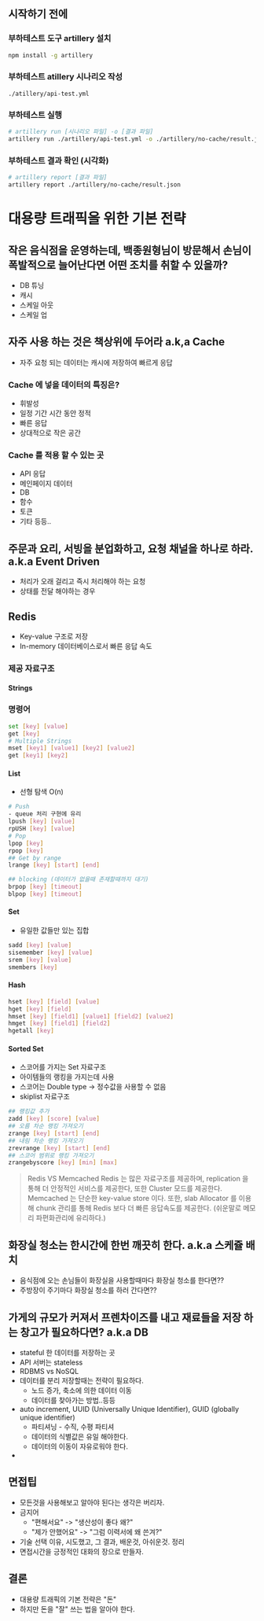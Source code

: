 ## 시작하기 전에
### 부하테스트 도구 artillery 설치
```bash
npm install -g artillery
```

### 부하테스트 atillery 시나리오 작성
```text
./atillery/api-test.yml
```

### 부하테스트 실행

```bash
# artillery run [시나리오 파일] -o [결과 파일]
artillery run ./artillery/api-test.yml -o ./artillery/no-cache/result.json
```

### 부하테스트 결과 확인 (시각화)
```bash
# artillery report [결과 파일]
artillery report ./artillery/no-cache/result.json
```

# 대용량 트래픽을 위한 기본 전략
## 작은 음식점을 운영하는데, 백종원형님이 방문해서 손님이 폭발적으로 늘어난다면 어떤 조치를 취할 수 있을까?
- DB 튜닝 
- 캐시
- 스케일 아웃
- 스케일 업
## 자주 사용 하는 것은 책상위에 두어라 a.k,a Cache
- 자주 요청 되는 데이터는 캐시에 저장하여 빠르게 응답
### Cache 에 넣을 데이터의 특징은?
- 휘발성
- 일정 기간 시간 동안 정적 
- 빠른 응답
- 상대적으로 작은 공간
### Cache 를 적용 할 수 있는 곳
- API 응답
- 메인페이지 데이터
- DB
- 함수
- 토큰 
- 기타 등등..
## 주문과 요리, 서빙을 분업화하고, 요청 채널을 하나로 하라. a.k.a Event Driven  
- 처리가 오래 걸리고 즉시 처리해야 하는 요청
- 상태를 전달 해야하는 경우 

## Redis
- Key-value 구조로 저장
- In-memory 데이터베이스로서 빠른 응답 속도
### 제공 자료구조
#### Strings
### 명령어
```bash
set [key] [value]
get [key]
# Multiple Strings
mset [key1] [value1] [key2] [value2]
get [key1] [key2]
```

#### List
- 선형 탐색 O(n)
```bash
# Push
- queue 처리 구현에 유리
lpush [key] [value]
rpUSH [key] [value]
# Pop
lpop [key]
rpop [key]
## Get by range
lrange [key] [start] [end]

## blocking (데이터가 없을때 존재할때까지 대기)
brpop [key] [timeout]
blpop [key] [timeout]
```
#### Set
- 유일한 값들만 있는 집합
```bash
sadd [key] [value]
sisemember [key] [value]
srem [key] [value]
smembers [key]
```
#### Hash
```bash
hset [key] [field] [value]
hget [key] [field]
hmset [key] [field1] [value1] [field2] [value2]
hmget [key] [field1] [field2]
hgetall [key]
```
#### Sorted Set
- 스코어를 가지는 Set 자료구조
- 아이템들의 랭킹을 가지는데 사용
- 스코어는 Double type -> 정수값을 사용할 수 없음
- skiplist 자료구조
```bash
## 랭킹값 추가
zadd [key] [score] [value]
## 오름 차순 랭킹 가져오기
zrange [key] [start] [end]
## 내림 차순 랭킹 가져오기
zrevrange [key] [start] [end]
## 스코어 범위로 랭킹 가져오기
zrangebyscore [key] [min] [max]
```

>  Redis VS Memcached
> Redis 는 많은 자료구조를 제공하며, replication 을 통해 더 안정적인 서비스를 제공한다, 또한 Cluster 모드를 제공한다.
> Memcached 는 단순한 key-value store 이다. 또한, slab Allocator 를 이용해 chunk 관리를 통해 Redis 보다 더 빠른 응답속도를 제공한다. (쉬운말로 메모리 파편화관리에 유리하다.)

## 화장실 청소는 한시간에 한번 깨끗히 한다. a.k.a 스케쥴 배치
- 음식점에 오는 손님들이 화장실을 사용할때마다 화장실 청소를 한다면??
- 주방장이 주기마다 화장실 청소를 하러 간다면??

## 가게의 규모가 커져서 프렌차이즈를 내고 재료들을 저장 하는 창고가 필요하다면? a.k.a DB
- stateful 한 데이터를 저장하는 곳
- API 서버는 stateless
- RDBMS vs NoSQL
- 데이터를 분리 저장할때는 전략이 필요하다.
  - 노드 증가, 축소에 의한 데이터 이동
  - 데이터를 찾아가는 방법..등등
- auto increment, UUID (Universally Unique Identifier), GUID (globally unique identifier)
  - 파티셔닝 - 수직, 수평 파티셔 
  - 데이터의 식별값은 유일 해야한다.
  - 데이터의 이동이 자유로워야 한다.
- 
## 면접팁
- 모든것을 사용해보고 알아야 된다는 생각은 버리자.
- 금지어 
  - "편해서요" -> "생산성이 좋다 왜?"
  - "제가 안했어요" -> "그럼 이력서에 왜 쓴겨?"
- 기술 선택 이유, 시도했고, 그 결과, 배운것, 아쉬운것. 정리
- 면접시간을 긍정적인 대화의 장으로 만들자.

## 결론
- 대용량 트래픽의 기본 전략은 "돈" 
- 하지만 돈을 "잘" 쓰는 법을 알아야 한다.